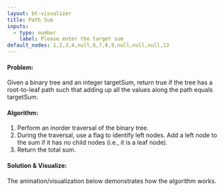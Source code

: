 ```yaml
---
layout: bt-visualizer
title: Path Sum
inputs:
  - type: number
    label: Please enter the target sum
default_nodes: 1,2,3,4,null,6,7,8,9,null,null,null,13
---
```


#### Problem:

Given a binary tree and an integer targetSum, return true if the tree has a root-to-leaf path such that adding up all the values along the path equals targetSum.

#### Algorithm:

1. Perform an inorder traversal of the binary tree.
2. During the traversal, use a flag to identify left nodes. Add a left node to the sum if it has no child nodes (i.e., it is a leaf node).
3. Return the total sum.

#### Solution & Visualize:
The animation/visualization below demonstrates how the algorithm works.